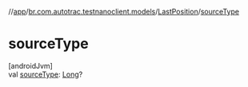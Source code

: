 //[app](../../../index.md)/[br.com.autotrac.testnanoclient.models](../index.md)/[LastPosition](index.md)/[sourceType](source-type.md)

# sourceType

[androidJvm]\
val [sourceType](source-type.md): [Long](https://kotlinlang.org/api/latest/jvm/stdlib/kotlin/-long/index.html)?
